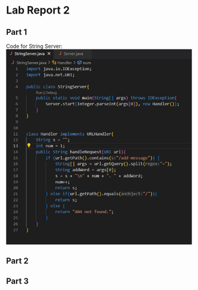 # Lab Report 2

## Part 1
Code for String Server:
![code](https://github.com/BenMiller0/cse15l-lab-reports/blob/main/Code.jpg)


## Part 2



## Part 3
